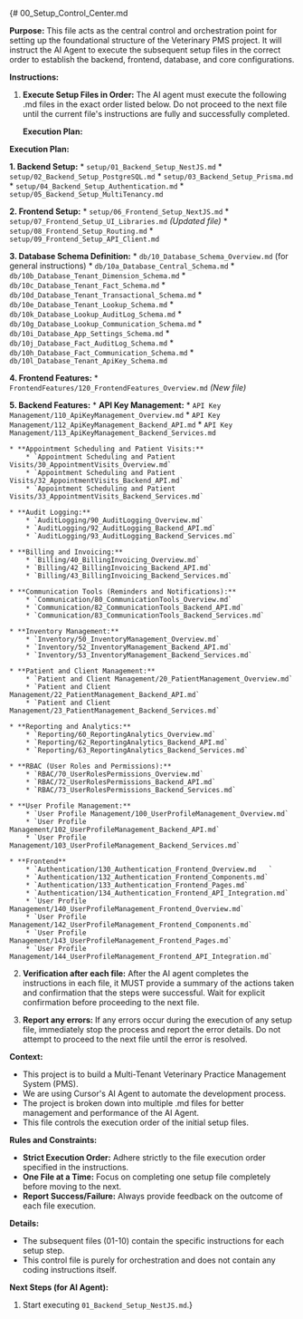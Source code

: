 {# 00_Setup_Control_Center.md

**Purpose:**
This file acts as the central control and orchestration point for setting up the foundational structure of the Veterinary PMS project. It will instruct the AI Agent to execute the subsequent setup files in the correct order to establish the backend, frontend, database, and core configurations.

**Instructions:**

1.  **Execute Setup Files in Order:**  The AI agent must execute the following .md files in the exact order listed below. Do not proceed to the next file until the current file's instructions are fully and successfully completed.

    **Execution Plan:**

**Execution Plan:**

**1. Backend Setup:**
    * `setup/01_Backend_Setup_NestJS.md`
    * `setup/02_Backend_Setup_PostgreSQL.md`
    * `setup/03_Backend_Setup_Prisma.md`
    * `setup/04_Backend_Setup_Authentication.md`
    * `setup/05_Backend_Setup_MultiTenancy.md`

**2. Frontend Setup:**
    * `setup/06_Frontend_Setup_NextJS.md`
    * `setup/07_Frontend_Setup_UI_Libraries.md`  *(Updated file)*
    * `setup/08_Frontend_Setup_Routing.md`
    * `setup/09_Frontend_Setup_API_Client.md`

**3. Database Schema Definition:**
    * `db/10_Database_Schema_Overview.md` (for general instructions)
    * `db/10a_Database_Central_Schema.md`
    * `db/10b_Database_Tenant_Dimension_Schema.md`
    * `db/10c_Database_Tenant_Fact_Schema.md`
    * `db/10d_Database_Tenant_Transactional_Schema.md`
    * `db/10e_Database_Tenant_Lookup_Schema.md`
    * `db/10k_Database_Lookup_AuditLog_Schema.md`
    * `db/10g_Database_Lookup_Communication_Schema.md`
    * `db/10i_Database_App_Settings_Schema.md`
    * `db/10j_Database_Fact_AuditLog_Schema.md`
    * `db/10h_Database_Fact_Communication_Schema.md`
    * `db/10l_Database_Tenant_ApiKey_Schema.md`


**4. Frontend Features:**
    * `FrontendFeatures/120_FrontendFeatures_Overview.md` *(New file)*


**5. Backend Features:**
    * **API Key Management:**
        * `API Key Management/110_ApiKeyManagement_Overview.md`
        * `API Key Management/112_ApiKeyManagement_Backend_API.md`
        * `API Key Management/113_ApiKeyManagement_Backend_Services.md`

    * **Appointment Scheduling and Patient Visits:**
        * `Appointment Scheduling and Patient Visits/30_AppointmentVisits_Overview.md`
        * `Appointment Scheduling and Patient Visits/32_AppointmentVisits_Backend_API.md`
        * `Appointment Scheduling and Patient Visits/33_AppointmentVisits_Backend_Services.md`

    * **Audit Logging:**
        * `AuditLogging/90_AuditLogging_Overview.md`
        * `AuditLogging/92_AuditLogging_Backend_API.md`
        * `AuditLogging/93_AuditLogging_Backend_Services.md`

    * **Billing and Invoicing:**
        * `Billing/40_BillingInvoicing_Overview.md`
        * `Billing/42_BillingInvoicing_Backend_API.md`
        * `Billing/43_BillingInvoicing_Backend_Services.md`

    * **Communication Tools (Reminders and Notifications):**
        * `Communication/80_CommunicationTools_Overview.md`
        * `Communication/82_CommunicationTools_Backend_API.md`
        * `Communication/83_CommunicationTools_Backend_Services.md`

    * **Inventory Management:**
        * `Inventory/50_InventoryManagement_Overview.md`
        * `Inventory/52_InventoryManagement_Backend_API.md`
        * `Inventory/53_InventoryManagement_Backend_Services.md`

    * **Patient and Client Management:**
        * `Patient and Client Management/20_PatientManagement_Overview.md`
        * `Patient and Client Management/22_PatientManagement_Backend_API.md`
        * `Patient and Client Management/23_PatientManagement_Backend_Services.md`

    * **Reporting and Analytics:**
        * `Reporting/60_ReportingAnalytics_Overview.md`
        * `Reporting/62_ReportingAnalytics_Backend_API.md`
        * `Reporting/63_ReportingAnalytics_Backend_Services.md`

    * **RBAC (User Roles and Permissions):**
        * `RBAC/70_UserRolesPermissions_Overview.md`
        * `RBAC/72_UserRolesPermissions_Backend_API.md`
        * `RBAC/73_UserRolesPermissions_Backend_Services.md`

    * **User Profile Management:**
        * `User Profile Management/100_UserProfileManagement_Overview.md`
        * `User Profile Management/102_UserProfileManagement_Backend_API.md`
        * `User Profile Management/103_UserProfileManagement_Backend_Services.md`
    
    * **Frontend**
        * `Authentication/130_Authentication_Frontend_Overview.md   `
        * `Authentication/132_Authentication_Frontend_Components.md`
        * `Authentication/133_Authentication_Frontend_Pages.md`
        * `Authentication/134_Authentication_Frontend_API_Integration.md`
        * `User Profile Management/140_UserProfileManagement_Frontend_Overview.md`
        * `User Profile Management/142_UserProfileManagement_Frontend_Components.md`
        * `User Profile Management/143_UserProfileManagement_Frontend_Pages.md`
        * `User Profile Management/144_UserProfileManagement_Frontend_API_Integration.md`

    





2.  **Verification after each file:** After the AI agent completes the instructions in each file, it MUST provide a summary of the actions taken and confirmation that the steps were successful.  Wait for explicit confirmation before proceeding to the next file.

3.  **Report any errors:** If any errors occur during the execution of any setup file, immediately stop the process and report the error details. Do not attempt to proceed to the next file until the error is resolved.

**Context:**

*   This project is to build a Multi-Tenant Veterinary Practice Management System (PMS).
*   We are using Cursor's AI Agent to automate the development process.
*   The project is broken down into multiple .md files for better management and performance of the AI Agent.
*   This file controls the execution order of the initial setup files.

**Rules and Constraints:**

*   **Strict Execution Order:**  Adhere strictly to the file execution order specified in the instructions.
*   **One File at a Time:**  Focus on completing one setup file completely before moving to the next.
*   **Report Success/Failure:**  Always provide feedback on the outcome of each file execution.

**Details:**

*   The subsequent files (01-10) contain the specific instructions for each setup step.
*   This control file is purely for orchestration and does not contain any coding instructions itself.

**Next Steps (for AI Agent):**

1.  Start executing `01_Backend_Setup_NestJS.md`.}